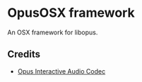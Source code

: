 # OpusOSX framework

An OSX framework for libopus.


## Credits

 * [Opus Interactive Audio Codec](http://opus-codec.org/)
